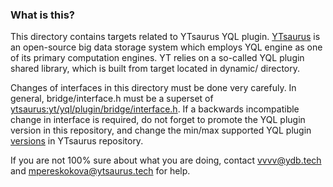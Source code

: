 ### What is this?

This directory contains targets related to YTsaurus YQL plugin. [YTsaurus](https://github.com/ytsaurus/ytsaurus)
is an open-source big data storage system which employs YQL engine as one of its primary computation engines.
YT relies on a so-called YQL plugin shared library, which is built from target located in dynamic/ directory.

Changes of interfaces in this directory must be done very carefuly. In general, bridge/interface.h must be a
superset of 
[ytsaurus:yt/yql/plugin/bridge/interface.h](https://github.com/ytsaurus/ytsaurus/blob/main/yt/yql/plugin/bridge/interface.h).
If a backwards incompatible change in interface is required, do not forget to promote the YQL plugin version
in this repository, and change the min/max supported YQL plugin 
[versions](https://github.com/ytsaurus/ytsaurus/blob/main/yt/yql/plugin/bridge/plugin.cpp#L32-L41) in YTsaurus repository.

If you are not 100% sure about what you are doing, contact vvvv@ydb.tech and mpereskokova@ytsaurus.tech for help.

